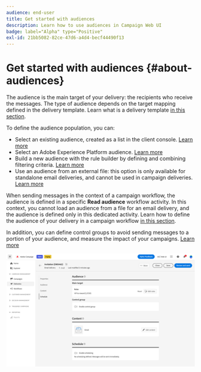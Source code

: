 ```yaml
---
audience: end-user
title: Get started with audiences
description: Learn how to use audiences in Campaign Web UI
badge: label="Alpha" type="Positive"
exl-id: 21bb5082-82ce-47d6-a4d4-becf44490f13
---
```


# Get started with audiences {#about-audiences}

<!--
Audience only created for the delivery, not available later-->


<!--
Three ways:
* existing audience

Campaign or AEP Audiences

* create new on the fly

query like AEP segment builder (same component with campaign data)

* import from file

show use case with a new audience creation (or import from file?)

control groups like acc: exract, random, based on attribute
-->


The audience is the main target of your delivery: the recipients who receive the messages. The type of audience depends on the target mapping defined in the delivery template. Learn what is a delivery template [in this section](../msg/delivery-template.md). 

To define the audience population, you can:

* Select an existing audience, created as a list in the client console. [Learn more](add-audience.md)
* Select an Adobe Experience Platform audience. [Learn more](aep-audience.md)
* Build a new audience with the rule builder by defining and combining filtering criteria. [Learn more](segment-builder.md)
* Use an audience from an external file: this option is only available for standalone email deliveries, and cannot be used in campaign deliveries. [Learn more](file-audience.md)

When sending messages in the context of a campaign workflow, the audience is defined in a specific **Read audience** workflow activity. In this context, you cannot load an audience from a file for an email delivery, and the audience is defined only in this dedicated activity. Learn how to define the audience of your delivery in a campaign workflow [in this section](../workflows/orchestrate-activities.md).

In addition, you can define control groups to avoid sending messages to a portion of your audience, and measure the impact of your campaigns. [Learn more](control-group.md)

![](assets/about-audience.png)

